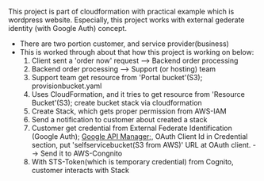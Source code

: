 This project is part of cloudformation with practical example which is wordpress website. 
Especially, this project works with external gederate identity (with Google Auth) concept. 

- There are two portion customer, and service provider(business)
- This is worked through about that how this project is working on below:
  1. Client sent a 'order now' request --> Backend order processing
  2. Backend order processing --> Support (or hosting) team 
  3. Support team get resource from 'Portal bucket'(S3); provisionbucket.yaml
  4. Uses CloudFormation, and it tries to get resource from 'Resource Bucket'(S3); create bucket stack via cloudformation
  5. Create Stack, which gets proper permission from AWS-IAM
  6. Send a notification to customer about created a stack 
  7. Customer get credential from External Federate Identification (Google Auth); [Google API Manager](https://console.developers.google.com/projectselector2/apis/dashboard?pli=1&supportedpurview=project);, OAuth Client Id in Credential section, put 'selfservicebucket(S3 from AWS)' URL at OAuth client. 
  --> Send it to AWS-Congnito
  8. With STS-Token(which is temporary credential) from Cognito, customer interacts with Stack 
  


